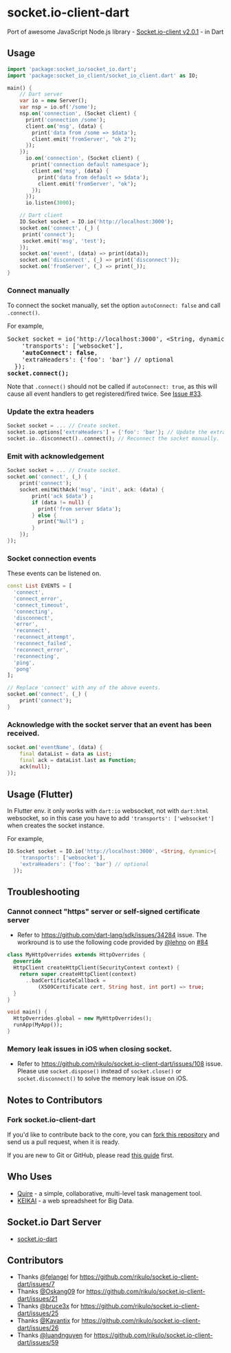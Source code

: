 # socket.io-client-dart

Port of awesome JavaScript Node.js library - [Socket.io-client v2.0.1](https://github.com/socketio/socket.io-client) - in Dart

## Usage

```dart
import 'package:socket_io/socket_io.dart';
import 'package:socket_io_client/socket_io_client.dart' as IO;

main() {
    // Dart server
    var io = new Server();
    var nsp = io.of('/some');
    nsp.on('connection', (Socket client) {
      print('connection /some');
      client.on('msg', (data) {
        print('data from /some => $data');
        client.emit('fromServer', "ok 2");
      });
    });
      io.on('connection', (Socket client) {
        print('connection default namespace');
        client.on('msg', (data) {
          print('data from default => $data');
          client.emit('fromServer', "ok");
        });
      });
      io.listen(3000);

    // Dart client
    IO.Socket socket = IO.io('http://localhost:3000');
    socket.on('connect', (_) {
     print('connect');
     socket.emit('msg', 'test');
    });
    socket.on('event', (data) => print(data));
    socket.on('disconnect', (_) => print('disconnect'));
    socket.on('fromServer', (_) => print(_));
}
```

### Connect manually
To connect the socket manually, set the option `autoConnect: false` and call `.connect()`.

For example,
<pre>
Socket socket = io('http://localhost:3000', &lt;String, dynamic>{
    'transports': ['websocket'],
    <b>'autoConnect': false</b>,
    'extraHeaders': {'foo': 'bar'} // optional
  });
<b>socket.connect();</b>
</pre>

Note that `.connect()` should not be called if `autoConnect: true`, as this will cause all event handlers to get registered/fired twice. See [Issue #33](https://github.com/rikulo/socket.io-client-dart/issues/33).

### Update the extra headers

```dart
Socket socket = ... // Create socket.
socket.io.options['extraHeaders'] = {'foo': 'bar'}; // Update the extra headers.
socket.io..disconnect()..connect(); // Reconnect the socket manually.
```

### Emit with acknowledgement

```dart
Socket socket = ... // Create socket.
socket.on('connect', (_) {
    print('connect');
    socket.emitWithAck('msg', 'init', ack: (data) {
        print('ack $data') ;
        if (data != null) {
          print('from server $data');
        } else {
          print("Null") ;
        }
    });
});
```

### Socket connection events

These events can be listened on.

```dart
const List EVENTS = [
  'connect',
  'connect_error',
  'connect_timeout',
  'connecting',
  'disconnect',
  'error',
  'reconnect',
  'reconnect_attempt',
  'reconnect_failed',
  'reconnect_error',
  'reconnecting',
  'ping',
  'pong'
];

// Replace 'connect' with any of the above events.
socket.on('connect', (_) {
    print('connect');
}
```

### Acknowledge with the socket server that an event has been received.

```dart
socket.on('eventName', (data) {
    final dataList = data as List;
    final ack = dataList.last as Function;
    ack(null);
});
```

## Usage (Flutter)
In Flutter env. it only works with `dart:io` websocket, not with `dart:html` websocket, so in this case
you have to add `'transports': ['websocket']` when creates the socket instance.

For example,

```dart
IO.Socket socket = IO.io('http://localhost:3000', <String, dynamic>{
    'transports': ['websocket'],
    'extraHeaders': {'foo': 'bar'} // optional
  });
```

## Troubleshooting

### Cannot connect "https" server or self-signed certificate server
* Refer to https://github.com/dart-lang/sdk/issues/34284 issue.
The workround is to use the following code provided by [@lehno](https://github.com/lehno) on [#84](https://github.com/rikulo/socket.io-client-dart/issues/84)

```dart
class MyHttpOverrides extends HttpOverrides {
  @override
  HttpClient createHttpClient(SecurityContext context) {
    return super.createHttpClient(context)
      ..badCertificateCallback =
          (X509Certificate cert, String host, int port) => true;
  }
}

void main() {
  HttpOverrides.global = new MyHttpOverrides();
  runApp(MyApp());
}
```

### Memory leak issues in iOS when closing socket.
* Refer to https://github.com/rikulo/socket.io-client-dart/issues/108 issue.
Please use `socket.dispose()` instead of `socket.close()` or `socket.disconnect()` to solve the memory leak issue on iOS.

## Notes to Contributors

### Fork socket.io-client-dart

If you'd like to contribute back to the core, you can [fork this repository](https://help.github.com/articles/fork-a-repo) and send us a pull request, when it is ready.

If you are new to Git or GitHub, please read [this guide](https://help.github.com/) first.

## Who Uses

* [Quire](https://quire.io) - a simple, collaborative, multi-level task management tool.
* [KEIKAI](https://keikai.io/) - a web spreadsheet for Big Data.

## Socket.io Dart Server

* [socket.io-dart](https://github.com/rikulo/socket.io-dart)


## Contributors
* Thanks [@felangel](https://github.com/felangel) for https://github.com/rikulo/socket.io-client-dart/issues/7
* Thanks [@Oskang09](https://github.com/Oskang09) for https://github.com/rikulo/socket.io-client-dart/issues/21
* Thanks [@bruce3x](https://github.com/bruce3x) for https://github.com/rikulo/socket.io-client-dart/issues/25
* Thanks [@Kavantix](https://github.com/Kavantix) for https://github.com/rikulo/socket.io-client-dart/issues/26
* Thanks [@luandnguyen](https://github.com/luandnguyen) for https://github.com/rikulo/socket.io-client-dart/issues/59
